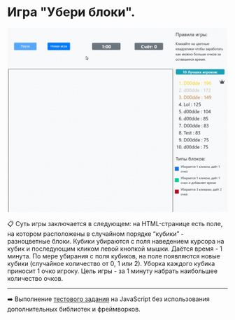 # Игра "Убери блоки".

[![Скриншот игры](img/preview.gif 'Сыграть')](https://d00dde.github.io/skill-box)

:clipboard: Суть игры заключается в следующем: на HTML-странице есть поле, на котором расположены в случайном порядке “кубики” - разноцветные блоки. Кубики убираются с поля наведением курсора на кубик и последующим кликом левой кнопкой мышки. Даётся время - 1 минута. По мере убирания с поля кубиков, на поле появляются новые кубики (случайное количество от 0, 1 или 2). Уборка каждого кубика приносит 1 очко игроку. Цель игры - за 1 минуту набрать наибольшее количество очков.

---

➡️ Выполнение [тестового задания](https://docs.google.com/document/d/146E1Rna-cfooGKfPCfWwnQ4ZK_Y4UKG4LFcwixMEfSI/edit) на JavaScript без использования дополнительных библиотек и фреймворков.
